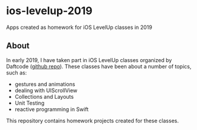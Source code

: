 # ios-levelup-2019
Apps created as homework for iOS LevelUp classes in 2019

## About
In early 2019, I have taken part in iOS LevelUp classes organized by Daftcode ([github repo](https://github.com/DaftMobile/ioslevelup_spring2019)). These classes have been about a number of topics, such as:

* gestures and animations
* dealing with UIScrollView
* Collections and Layouts
* Unit Testing
* reactive programming in Swift

This repository contains homework projects created for these classes. 
